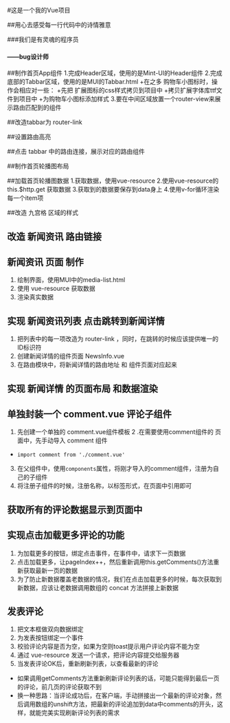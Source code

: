 #这是一个我的Vue项目

##用心去感受每一行代码中的诗情雅意

###我们是有灵魂的程序员

####  ——bug设计师


##制作首页App组件
1.完成Header区域，使用的是Mint-UI的Header组件
2.完成底部的Tabbar区域，使用的是MUI的Tabbar.html
 +在之多 购物车小图标时，操作会相应对一些：
 +先把 扩展图标的css样式拷贝到项目中
 +拷贝扩展字体库ttf文件到项目中
 +为购物车小图标添加样式
3.要在中间区域放置一个router-view来展示路由匹配到的组件


##改造tabbar为 router-link

##设置路由高亮

##点击 tabbar 中的路由连接，展示对应的路由组件

##制作首页轮播图布局

##加载首页轮播图数据
1.获取数据，使用vue-resource
2.使用vue-resource的this.$http.get 获取数据
3.获取到的数据要保存到data身上
4.使用v-for循环渲染每一个item项

##改造 九宫格 区域的样式

## 改造 新闻资讯 路由链接

## 新闻资讯 页面 制作 
1. 绘制界面，使用MUI中的media-list.html
2. 使用 vue-resource 获取数据
3. 渲染真实数据

## 实现 新闻资讯列表 点击跳转到新闻详情
1. 把列表中的每一项改造为 router-link ，同时，在跳转的时候应该提供唯一的ID标识符
2. 创建新闻详情的组件页面 NewsInfo.vue
3. 在路由模块中，将新闻详情的路由地址 和 组件页面对应起来

## 实现 新闻详情 的页面布局 和数据渲染

## 单独封装一个 comment.vue 评论子组件
1. 先创建一个单独的 comment.vue组件模板
2 .在需要使用comment组件的 页面中，先手动导入 comment 组件
 + `import comment from './comment.vue'`
3. 在父组件中，使用`components`属性，将刚才导入的comment组件，注册为自己的子组件
4. 将注册子组件的时候，注册名称，以标签形式，在页面中引用即可

## 获取所有的评论数据显示到页面中

## 实现点击加载更多评论的功能
1. 为加载更多的按钮，绑定点击事件，在事件中，请求下一页数据
2. 点击加载更多，让pageIndex++，然后重新调用this.getComments()方法重新获取最新一页的数据
3. 为了防止新数据覆盖老数据的情况，我们在点击加载更多的时候，每次获取到新数据，应该让老数据调用数组的 concat 方法拼接上新数据

## 发表评论
1. 把文本框做双向数据绑定
2. 为发表按钮绑定一个事件
3. 校验评论内容是否为空，如果为空则toast提示用户评论内容不能为空
4. 通过 vue-resource 发送一个请求，把评论内容提交给服务器
5. 当发表评论OK后，重新刷新列表，以查看最新的评论
 + 如果调用getComments方法重新刷新评论列表的话，可能只能得到最后一页的评论，前几页的评论获取不到
 + 换一种思路：当评论成功后，在客户端，手动拼接出一个最新的评论对象，然后调用数组的unshift方法，把最新的评论追加到data中comments的开头，这样，就能完美实现刷新评论列表的需求